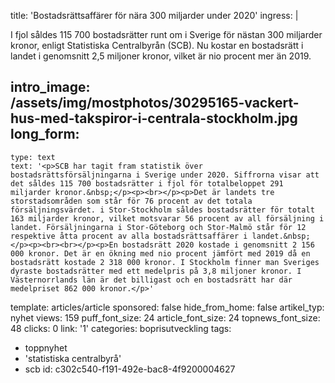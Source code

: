 title: 'Bostadsrättsaffärer för nära 300 miljarder under 2020'
ingress: |
  <p>I fjol såldes 115 700 bostadsrätter runt om i Sverige för nästan 300 miljarder kronor, enligt Statistiska Centralbyrån (SCB). Nu kostar en bostadsrätt i landet i genomsnitt 2,5 miljoner kronor, vilket är nio procent mer än 2019.
  </p>
  
intro_image: /assets/img/mostphotos/30295165-vackert-hus-med-takspiror-i-centrala-stockholm.jpg
long_form:
  -
    type: text
    text: '<p>SCB har tagit fram statistik över bostadsrättsförsäljningarna i Sverige under 2020. Siffrorna visar att det såldes 115 700 bostadsrätter i fjol för totalbeloppet 291 miljarder kronor.&nbsp;</p><p><br></p><p>Det är landets tre storstadsområden som står för 76 procent av det totala försäljningsvärdet. i Stor-Stockholm såldes bostadsrätter för totalt 163 miljarder kronor, vilket motsvarar 56 procent av all försäljning i landet. Försäljningarna i Stor-Göteborg och Stor-Malmö står för 12 respektive åtta procent av alla bostadsrättsaffärer i landet.&nbsp;</p><p><br><br></p><p>En bostadsrätt 2020 kostade i genomsnitt 2 156 000 kronor. Det är en ökning med nio procent jämfört med 2019 då en bostadsrätt kostade 2 318 000 kronor. I Stockholm finner man Sveriges dyraste bostadsrätter med ett medelpris på 3,8 miljoner kronor. I Västernorrlands län är det billigast och en bostadsrätt har där medelpriset 862 000 kronor.</p>'
template: articles/article
sponsored: false
hide_from_home: false
artikel_typ: nyhet
views: 159
puff_font_size: 24
article_font_size: 24
topnews_font_size: 48
clicks: 0
link: '1'
categories: boprisutveckling
tags:
  - toppnyhet
  - 'statistiska centralbyrå'
  - scb
id: c302c540-f191-492e-bac8-4f9200004627
